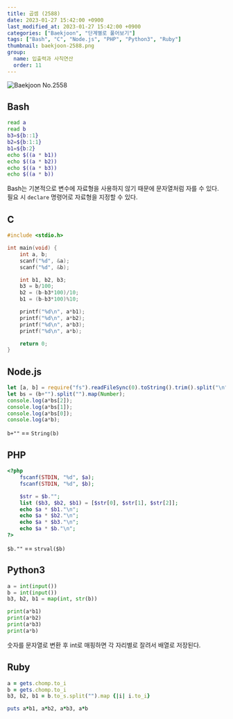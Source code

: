 ```yaml
---
title: 곱셈 (2588)
date: 2023-01-27 15:42:00 +0900
last_modified_at: 2023-01-27 15:42:00 +0900
categories: ["Baekjoon", "단계별로 풀어보기"]
tags: ["Bash", "C", "Node.js", "PHP", "Python3", "Ruby"]
thumbnail: baekjoon-2588.png
group:
  name: 입출력과 사칙연산
  order: 11
---
```


![Baekjoon No.2558](baekjoon-2588.png)

## Bash
```bash
read a
read b
b3=${b::1}
b2=${b:1:1}
b1=${b:2}
echo $((a * b1))
echo $((a * b2))
echo $((a * b3))
echo $((a * b))
```
Bash는 기본적으로 변수에 자료형을 사용하지 않기 때문에 문자열처럼 자를 수 있다.  
필요 시 `declare` 명령어로 자료형을 지정할 수 있다.

## C
```c
#include <stdio.h>

int main(void) {
	int a, b;
	scanf("%d", &a);
	scanf("%d", &b);

	int b1, b2, b3;
	b3 = b/100;
	b2 = (b-b3*100)/10;
	b1 = (b-b3*100)%10;

	printf("%d\n", a*b1);
	printf("%d\n", a*b2);
	printf("%d\n", a*b3);
	printf("%d\n", a*b);

	return 0;
}
```

## Node.js
```javascript
let [a, b] = require("fs").readFileSync(0).toString().trim().split("\n").map(Number);
let bs = (b+"").split("").map(Number);
console.log(a*bs[2]);
console.log(a*bs[1]);
console.log(a*bs[0]);
console.log(a*b);
```
`b+""` == `String(b)`

## PHP
```php
<?php
	fscanf(STDIN, "%d", $a);
	fscanf(STDIN, "%d", $b);

	$str = $b."";
	list ($b3, $b2, $b1) = [$str[0], $str[1], $str[2]];
	echo $a * $b1."\n";
	echo $a * $b2."\n";
	echo $a * $b3."\n";
	echo $a * $b."\n";
?>
```
`$b.""` == `strval($b)`

## Python3
```python
a = int(input())
b = int(input())
b3, b2, b1 = map(int, str(b))

print(a*b1)
print(a*b2)
print(a*b3)
print(a*b)
```
숫자를 문자열로 변환 후 int로 매핑하면 각 자리별로 잘려서 배열로 저장된다.

## Ruby
```ruby
a = gets.chomp.to_i
b = gets.chomp.to_i
b3, b2, b1 = b.to_s.split("").map {|i| i.to_i}

puts a*b1, a*b2, a*b3, a*b
```
